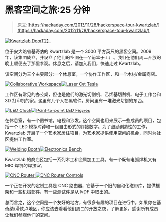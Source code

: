 # 黑客空间之旅:25 分钟

> 原文:[https://hackaday.com/2012/11/28/hackerspace-tour-kwartzlab/](https://hackaday.com/2012/11/28/hackerspace-tour-kwartzlab/)

[![](../Images/e69477d5d9997bf209708e97300c6fc2.png "Kwartzlab Door")T2】](http://hackaday.com/?attachment_id=90785)

位于安大略省基奇纳的 Kwartzlab 是一个 3000 平方英尺的黑客空间。2009 年，该集团成立，并设立了他们的空间在一个前盒子工厂。我们在他们周二开放的晚上顺便去了那里参观。休息之后，请加入我们，快速走过 Kwartzlab。

该空间分为三个主要部分:一个休息室，一个协作工作区，和一个木材/金属商店。

[![](../Images/e980a72f9e6ba23057e59a3adc6044ae.png "Collaborative Workspace")](http://hackaday.com/?attachment_id=90800)[![](../Images/f28d8aca6ec5ac214c5dcadee5cdbead.png "Laser Cut Tesla")](http://hackaday.com/?attachment_id=90807)

工作区有常见的办公桌，但也是他们的激光切割机、乙烯基切割机、电子工作台和 3D 打印机的家。这里有几个人在黑软件，房间里有一堆激光切割的东西。

[![](../Images/52ebccf31bc1ef0b175a98cfa57d825b.png "LED Clock")](http://hackaday.com/?attachment_id=90814)[![](../Images/e8dc4a1c5ad89f294fa208fcc4574ee7.png "Point-to-point LED Figures")](http://hackaday.com/?attachment_id=90815)

在休息室，有一个图书馆，电视和沙发。这个空间也用来展示一些成员的项目，包括一个 LED 模拟时钟和一组自由形式的焊接数字。为了鼓励创造性的工作，Kwartzlab 开展了一个艺术家居住项目，为艺术家提供使用空间的机会，同时为社区提供工作室。

[![](../Images/db2245eedce4b3d1d2ef378222933867.png "Welding Booth")](http://hackaday.com/?attachment_id=90794)[![](../Images/f043da642a1ea5e22c697cafc9123a1c.png "Electronics Bench")](http://hackaday.com/?attachment_id=90810)

Kwartzlab 的商店区包括一系列木工和金属加工工具。有一个既有电弧焊机又有 MIG 焊机的焊接室。

[![](../Images/7114261eca7096a156e8d3c4922a1c51.png "CNC Router") ](http://hackaday.com/?attachment_id=90825) [ ![](../Images/bb8007461f08a744eddf4569602c5063.png "CNC Router Controls")](http://hackaday.com/?attachment_id=90826)

一个正在开发的定制工具是 CNC 路由器。它基于一个旧的自动化磁带库，提供框架和一些机械部件。有一些测试件是从 MDF 中取出的。

总而言之，这个空间是一个友好的地方，有很多有趣的项目在进行中。如果你在基奇纳/滑铁卢地区，你应该去看看他们周二的开放之夜，了解更多。感谢所有成员让我们参观他们的空间。